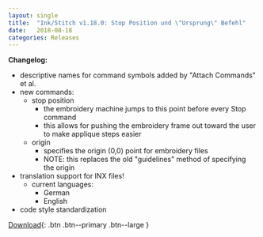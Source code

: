 ```yaml
---
layout: single
title:  "Ink/Stitch v1.18.0: Stop Position und \"Ursprung\" Befehl"
date:   2018-08-18
categories: Releases
---
```

**Changelog:**

* descriptive names for command symbols added by "Attach Commands" et al.
* new commands:
  * stop position
    * the embroidery machine jumps to this point before every Stop command
    * this allows for pushing the embroidery frame out toward the user to make applique steps easier
  * origin
    * specifies the origin (0,0) point for embroidery files
    * NOTE: this replaces the old "guidelines" method of specifying the origin
* translation support for INX files!
  * current languages:
    * German
    * English
* code style standardization

[Download](https://github.com/inkstitch/inkstitch/releases/tag/v1.18.0){: .btn .btn--primary .btn--large }
